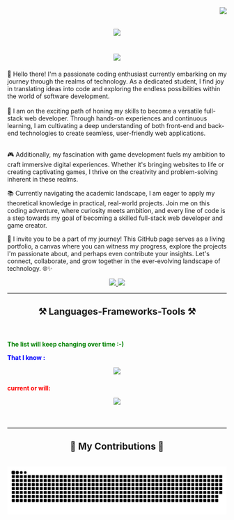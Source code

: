 <img align="right" src="https://visitor-badge.laobi.icu/badge?page_id=kertgbh-nqt.kertgbh-nqt" />


<h1 align="center">
    <img src="https://readme-typing-svg.herokuapp.com/?font=Righteous&size=35&center=true&vCenter=true&width=500&height=70&duration=4000&lines=Hi+There!+😁;+I'm+Mohamed+El+garraoui!;" />
</h1>

<h2 align="center">
    <img src="https://readme-typing-svg.herokuapp.com?font=Fira+Code&pause=1000&color=62F797&random=false&width=435&lines=Full+Stack+Web+Developer;Game+Developer;"/>
</h2>

<div>
👋 Hello there! I'm a passionate coding enthusiast currently embarking on my journey through the realms of technology. As a dedicated student, I find joy in translating ideas into code and exploring the endless possibilities within the world of software development.<br><br>
🚀 I am on the exciting path of honing my skills to become a versatile full-stack web developer. Through hands-on experiences and continuous learning, I am cultivating a deep understanding of both front-end and back-end technologies to create seamless, user-friendly web applications.<br><br>

🎮 Additionally, my fascination with game development fuels my ambition to craft immersive digital experiences. Whether it's bringing websites to life or creating captivating games, I thrive on the creativity and problem-solving inherent in these realms.

📚 Currently navigating the academic landscape, I am eager to apply my theoretical knowledge in practical, real-world projects. Join me on this coding adventure, where curiosity meets ambition, and every line of code is a step towards my goal of becoming a skilled full-stack web developer and game creator.

👥 I invite you to be a part of my journey! This GitHub page serves as a living portfolio, a canvas where you can witness my progress, explore the projects I'm passionate about, and perhaps even contribute your insights. Let's connect, collaborate, and grow together in the ever-evolving landscape of technology. 🌐✨
</div>
<div align="center"> 
  <a href="mailto:mohamedelgarraoui6@gmail.com">
    <img src="https://img.shields.io/badge/Gmail-333333?style=for-the-badge&logo=gmail&logoColor=red" />
  </a>
  <a href="https://www.linkedin.com/in/mel-garr/" target="_blank">
    <img src="https://img.shields.io/badge/LinkedIn-0077B5?style=for-the-badge&logo=linkedin&logoColor=white" target="_blank" />
  </a>
</div>
<hr/>
<h2 align="center">⚒️ Languages-Frameworks-Tools ⚒️</h2>
<br/>
<div align="center">
<h4>
    <p align="left"><span style="color: green;">The list will keep changing over time :-)</p>
    <P align="left"><span style="color: blue;">That I know :</p>
    <img src="https://skillicons.dev/icons?i=c,vscode,github,git,linux,bash," />
</h4>
<h4>
    <p align="left"><span style="color: red;">current or will:</p>
    <img src="https://skillicons.dev/icons?i=html,css,js,ruby,cs,cpp,swift,androidstudio,blender,python,ps,godot" /><br>
</h4>
</div>
<br/>
<hr/>
<div align="center">
  <h2>🐍 My Contributions 🐍</h2>
  <br>
  <img alt="snake eating my contributions" src="https://raw.githubusercontent.com/kertgbh-nqt/kertgbh-nqt/output/github-contribution-grid-snake.svg" />
  
  <br/><br/><br/>
</div>
